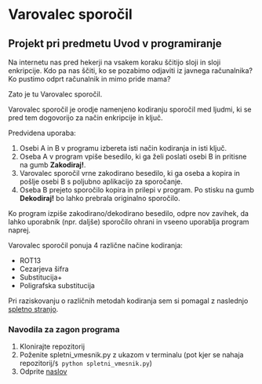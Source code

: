 # Varovalec sporočil

## Projekt pri predmetu Uvod v programiranje

Na internetu nas pred hekerji na vsakem koraku ščitijo sloji in sloji enkripcije.
Kdo pa nas ščiti, ko se pozabimo odjaviti iz javnega računalnika? Ko pustimo odprt računalnik in mimo pride mama?

Zato je tu Varovalec sporočil. 

Varovalec sporočil je orodje namenjeno kodiranju sporočil med ljudmi, ki se pred tem dogovorijo za način enkripcije in ključ.

Predvidena uporaba:
<ol>
    <li>Osebi A in B v programu izbereta isti način kodiranja in isti ključ.</li>
    <li>Oseba A v program vpiše besedilo, ki ga želi poslati osebi B in pritisne na gumb <strong>Zakodiraj!</strong>. </li>
    <li>Varovalec sporočil vrne zakodirano besedilo, ki ga oseba a kopira in pošlje osebi B s poljubno aplikacijo za sporočanje.</li>
    <li>Oseba B prejeto sporočilo kopira in prilepi v program. Po stisku na gumb <strong>Dekodiraj!</strong> bo lahko prebrala originalno sporočilo.</li>
</ol>

Ko program izpiše zakodirano/dekodirano besedilo, odpre nov zavihek, da lahko uporabnik (npr. daljše) sporočilo ohrani in vseeno uporablja program naprej.

Varovalec sporočil ponuja 4 različne načine kodiranja:
<ul>
    <li>ROT13</li>
    <li>Cezarjeva šifra</li>
    <li>Substitucija+</li>
    <li>Poligrafska substitucija</li>
</ul>

Pri raziskovanju o različnih metodah kodiranja sem si pomagal z naslednjo [spletno stranjo](http://www.crypto-it.net/eng/simple/index.html).

### Navodila za zagon programa
<ol>
    <li>Klonirajte repozitorij</li>
    <li>Poženite spletni_vmesnik.py z ukazom v terminalu (pot kjer se nahaja repozitorij/<code>$ python spletni_vmesnik.py</code>)</li>
    <li>Odprite <a href='http://127.0.0.1:8080/'>naslov</a></li>
</ol>

    


